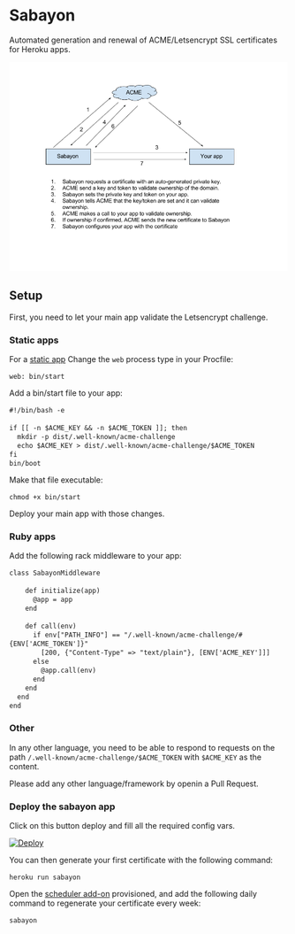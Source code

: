 # Sabayon

Automated generation and renewal of ACME/Letsencrypt SSL certificates for Heroku apps.

![architecture](architecture.png)

## Setup

First, you need to let your main app validate the Letsencrypt challenge.

### Static apps

For a [static app](https://github.com/heroku/heroku-buildpack-static)
Change the `web` process type in your Procfile:

    web: bin/start

Add a bin/start file to your app:

    #!/bin/bash -e

    if [[ -n $ACME_KEY && -n $ACME_TOKEN ]]; then
      mkdir -p dist/.well-known/acme-challenge
      echo $ACME_KEY > dist/.well-known/acme-challenge/$ACME_TOKEN
    fi
    bin/boot

Make that file executable:

    chmod +x bin/start

Deploy your main app with those changes.

### Ruby apps

Add the following rack middleware to your app:

    class SabayonMiddleware

        def initialize(app)
          @app = app
        end

        def call(env)
          if env["PATH_INFO"] == "/.well-known/acme-challenge/#{ENV['ACME_TOKEN']}"
            [200, {"Content-Type" => "text/plain"}, [ENV['ACME_KEY']]]
          else
            @app.call(env)
          end
        end
      end
    end

### Other

In any other language, you need to be able to respond to requests on the path `/.well-known/acme-challenge/$ACME_TOKEN`
with `$ACME_KEY` as the content.

Please add any other language/framework by openin a Pull Request.

### Deploy the sabayon app

Click on this button deploy and fill all the required config vars.

[![Deploy](https://www.herokucdn.com/deploy/button.svg)](https://heroku.com/deploy)

You can then generate your first certificate with the following command:

    heroku run sabayon

Open the [scheduler add-on](https://elements.heroku.com/addons/scheduler) provisioned,
and add the following daily command to regenerate your certificate every week:

    sabayon
